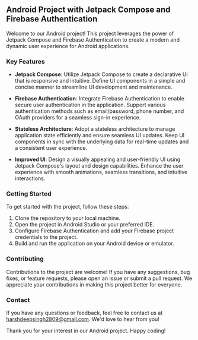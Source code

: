 ## Android Project with Jetpack Compose and Firebase Authentication

Welcome to our Android project! This project leverages the power of Jetpack Compose and Firebase Authentication to create a modern and dynamic user experience for Android applications.

### Key Features

- **Jetpack Compose**: Utilize Jetpack Compose to create a declarative UI that is responsive and intuitive. Define UI components in a simple and concise manner to streamline UI development and maintenance.

- **Firebase Authentication**: Integrate Firebase Authentication to enable secure user authentication in the application. Support various authentication methods such as email/password, phone number, and OAuth providers for a seamless sign-in experience.

- **Stateless Architecture**: Adopt a stateless architecture to manage application state efficiently and ensure seamless UI updates. Keep UI components in sync with the underlying data for real-time updates and a consistent user experience.

- **Improved UI**: Design a visually appealing and user-friendly UI using Jetpack Compose's layout and design capabilities. Enhance the user experience with smooth animations, seamless transitions, and intuitive interactions.

### Getting Started

To get started with the project, follow these steps:

1. Clone the repository to your local machine.
2. Open the project in Android Studio or your preferred IDE.
3. Configure Firebase Authentication and add your Firebase project credentials to the project.
4. Build and run the application on your Android device or emulator.

### Contributing

Contributions to the project are welcome! If you have any suggestions, bug fixes, or feature requests, please open an issue or submit a pull request. We appreciate your contributions in making this project better for everyone.

### Contact

If you have any questions or feedback, feel free to contact us at [harshdeepsingh2809@gmail.com](mailto:harshdeepsingh2809@gmail.com). We'd love to hear from you!

Thank you for your interest in our Android project. Happy coding!
